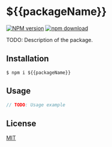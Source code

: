 # ${{packageName}}

[![NPM version][npm-image]][npm-url]
[![npm download][download-image]][download-url]

TODO: Description of the package.

## Installation

`$ npm i ${{packageName}}`

## Usage

```js
// TODO: Usage example
```

## License

[MIT](./LICENSE)

[npm-image]: https://img.shields.io/npm/v/${{packageName}}.svg
[npm-url]: https://www.npmjs.com/package/${{packageName}}
[download-image]: https://img.shields.io/npm/dm/${{packageName}}.svg
[download-url]: https://www.npmjs.com/package/${{packageName}}
